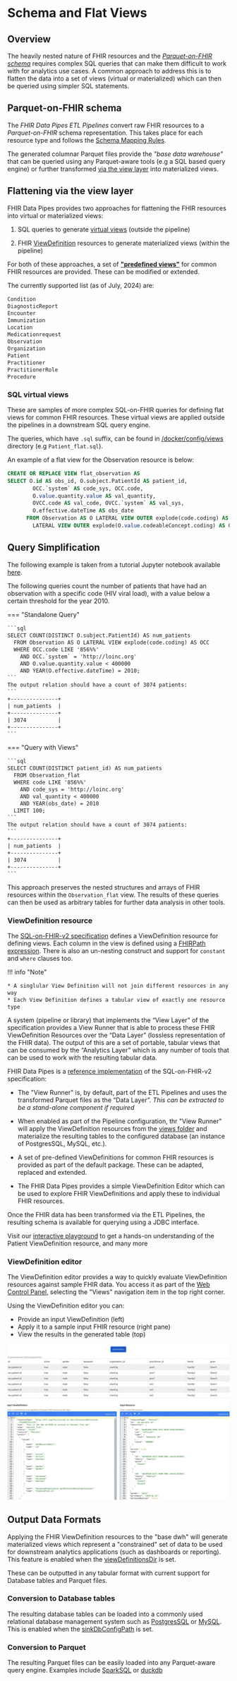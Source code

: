 # Schema and Flat Views

## Overview

The heavily nested nature of FHIR resources and the
_[Parquet-on-FHIR schema](#parquet-on-fhir-schema)_ requires complex SQL queries
that can make them difficult to work with for analytics use cases. A common
approach to address this is to flatten the data into a set of views (virtual or
materialized) which can then be queried using simpler SQL statements.

## Parquet-on-FHIR schema

The _FHIR Data Pipes ETL Pipelines_ convert raw FHIR resources to a
_Parquet-on-FHIR_ schema representation. This takes place for each resource type
and follows the
[Schema Mapping Rules](https://github.com/google/fhir-data-pipes/blob/master/doc/schema.md).

The generated columnar Parquet files provide the _"base data warehouse"_ that
can be queried using any Parquet-aware tools (e.g a SQL based query engine) or
further transformed [via the view layer](#flattening-via-the-view-layer) into
materialized views.

## Flattening via the view layer

FHIR Data Pipes provides two approaches for flattening the FHIR resources into
virtual or materialized views:

1. SQL queries to generate
   [virtual views](https://github.com/google/fhir-data-pipes/tree/master/docker/config/views)
   (outside the pipeline)

2. FHIR
   [ViewDefinition](https://build.fhir.org/ig/FHIR/sql-on-fhir-v2/StructureDefinition-ViewDefinition.html)
   resources to generate materialized views (within the pipeline)

For both of these approaches, a set of
[**"predefined views"**](https://github.com/google/fhir-data-pipes/tree/master/docker/config/views)
for common FHIR resources are provided. These can be modified or extended.

The currently supported list (as of July, 2024) are:

```
Condition
DiagnosticReport
Encounter
Immunization
Location
Medicationrequest
Observation
Organization
Patient
Practitioner
PractitionerRole
Procedure
```

### SQL virtual views

These are samples of more complex SQL-on-FHIR queries for defining flat views
for common FHIR resources. These virtual views are applied outside the pipelines
in a downstream SQL query engine.

The queries, which have `.sql` suffix, can be found in
[/docker/config/views](https://github.com/google/fhir-data-pipes/tree/master/docker/config/views)
directory (e.g `Patient_flat.sql`).

An example of a flat view for the Observation resource is below:

```sql
CREATE OR REPLACE VIEW flat_observation AS
SELECT O.id AS obs_id, O.subject.PatientId AS patient_id,
        OCC.`system` AS code_sys, OCC.code,
        O.value.quantity.value AS val_quantity,
        OVCC.code AS val_code, OVCC.`system` AS val_sys,
        O.effective.dateTime AS obs_date
      FROM Observation AS O LATERAL VIEW OUTER explode(code.coding) AS OCC
        LATERAL VIEW OUTER explode(O.value.codeableConcept.coding) AS OVCC
```

## Query Simplification

The following example is taken from a tutorial Jupyter notebook available
[here](https://github.com/google/fhir-data-pipes/blob/master/query/queries_large.ipynb).

The following queries count the number of patients that have had an observation
with a specific code (HIV viral load), with a value below a certain threshold
for the year 2010.

=== "Standalone Query"

    ```sql
    SELECT COUNT(DISTINCT O.subject.PatientId) AS num_patients
      FROM Observation AS O LATERAL VIEW explode(code.coding) AS OCC
      WHERE OCC.code LIKE '856%%'
        AND OCC.`system` = 'http://loinc.org'
        AND O.value.quantity.value < 400000
        AND YEAR(O.effective.dateTime) = 2010;
    ```
    The output relation should have a count of 3074 patients:
    ```
    +---------------+
    | num_patients  |
    +---------------+
    | 3074          |
    +---------------+
    ```

=== "Query with Views"

    ```sql
    SELECT COUNT(DISTINCT patient_id) AS num_patients
      FROM Observation_flat
      WHERE code LIKE '856%%'
        AND code_sys = 'http://loinc.org'
        AND val_quantity < 400000
        AND YEAR(obs_date) = 2010
      LIMIT 100;
    ```
    The output relation should have a count of 3074 patients:
    ```
    +---------------+
    | num_patients  |
    +---------------+
    | 3074          |
    +---------------+
    ```

This approach preserves the nested structures and arrays of FHIR resources
within the `Observation_flat` view. The results of these queries can then be
used as arbitrary tables for further data analysis in other tools.

### ViewDefinition resource

The
[SQL-on-FHIR-v2 specification](https://build.fhir.org/ig/FHIR/sql-on-fhir-v2/)
defines a ViewDefinition resource for defining views. Each column in the view is
defined using a [FHIRPath expression](https://hl7.org/fhirpath/). There is also
an un-nesting construct and support for `constant` and `where` clauses too.

!!! info "Note"

    * A singlular View Definition will not join different resources in any way
    * Each View Definition defines a tabular view of exactly one resource type

A system (pipeline or library) that implements the “View Layer” of the
specification provides a View Runner that is able to process these FHIR
ViewDefinition Resources over the “Data Layer” (lossless representation of the
FHIR data). The output of this are a set of portable, tabular views that can be
consumed by the “Analytics Layer” which is any number of tools that can be used
to work with the resulting tabular data.

FHIR Data Pipes is a
[reference implementation](https://fhir.github.io/sql-on-fhir-v2/#impls) of the
SQL-on-FHIR-v2 specification:

- The "View Runner" is, by default, part of the ETL Pipelines and uses the
  transformed Parquet files as the “Data Layer”. _This can be extracted to be a
  stand-alone component if required_

- When enabled as part of the Pipeline configuration, thr "View Runner" will
  apply the ViewDefinition resources from the
  [views folder](https://github.com/google/fhir-data-pipes/tree/master/docker/config/views)
  and materialize the resulting tables to the configured database (an instance
  of PostgresSQL, MySQL, etc.).

- A set of pre-defined ViewDefinitions for common FHIR resources is provided as
  part of the default package. These can be adapted, replaced and extended.

- The FHIR Data Pipes provides a simple ViewDefinition Editor which can be used
  to explore FHIR ViewDefinitions and apply these to individual FHIR resources.

Once the FHIR data has been transformed via the ETL Pipelines, the resulting
schema is available for querying using a JDBC interface.

Visit our [interactive playground](https://fhir.github.io/sql-on-fhir-v2/#pg) to
get a hands-on understanding of the Patient ViewDefinition resource, and many
more

### ViewDefinition editor

The ViewDefinition editor provides a way to quickly evaluate ViewDefinition
resources against sample FHIR data. You access it as part of the
[Web Control Panel](../additional#web-control-panel), selecting the "Views"
navigation item in the top right corner.

Using the ViewDefinition editor you can:

- Provide an input ViewDefinition (left)
- Apply it to a sample input FHIR resource (right pane)
- View the results in the generated table (top)

![FHIR Data Pipes Image](../images/view_definition_editor.png)

## Output Data Formats

Applying the FHIR ViewDefinition resources to the "base dwh" will generate
materialized views which represent a "constrained" set of data to be used for
downstream analytics applications (such as dashboards or reporting). This
feature is enabled when the
[viewDefinitionsDir](https://github.com/google/fhir-data-pipes/blob/ffecd7c7bf23d86bee0c6dde0dd5d549038f769d/pipelines/controller/config/application.yaml#L166C3-L166C21)
is set.

These can be outputted in any tabular format with current support for Database
tables and Parquet files.

### Conversion to Database tables

The resulting database tables can be loaded into a commonly used relational
database management system such as [PostgresSQL](https://www.postgresql.org/) or
[MySQL](https://www.mysql.com/). This is enabled when the
[sinkDbConfigPath](https://github.com/google/fhir-data-pipes/blob/ffecd7c7bf23d86bee0c6dde0dd5d549038f769d/pipelines/controller/config/application.yaml#L173)
is set.

### Conversion to Parquet

The resulting Parquet files can be easily loaded into any Parquet-aware query
engine. Examples include [SparkSQL](https://spark.apache.org/sql/) or
[duckdb](https://duckdb.org/)
